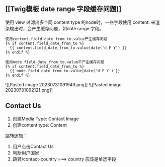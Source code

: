 ## [[Twig模板 date range 字段缓存问题]]

使用 view 过滤出多个同 content type 的node时，一些字段使用 content. 来渲染输出时，会产生缓存问题，如date range 字段。
```twig
使用content.field_date_from_to.value产生缓存问题
{% if content.field_date_from_to %}  
  {{ content.field_date_from_to.value|date('d F Y') }}  
{% endif %}

使用node.field_date_from_to.value不产生缓存问题
{% if content.field_date_from_to %}  
  {{ node.field_date_from_to.value|date('d F Y') }}  
{% endif %}
```
![[Pasted image 20230731091949.png]]
![[Pasted image 20230731092121.png]]


## Contact Us

1. 创建Media Type: Contact Image
2. 创建content type: Content


跳转逻辑：
1. 用户点击Contact Us
2. 判断用户国家
3. 跳转/contact-country  ===> country 应该是单选字段
